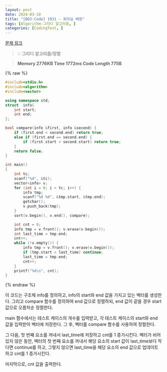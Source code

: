 ```yaml
---
layout: post
date: 2024-03-10
title: "[BOJ-Code] 1931 - 회의실 배정"
tags: [Algorithm-그리디 알고리즘, ]
categories: [CodingTest, ]
---
```



[문제 링크](https://www.acmicpc.net/problem/1931)


> 💡 그리디 알고리즘/정렬


> **Memory   2776KB                                   Time   1772ms                                Code Length   775B**



{% raw %}
```c++
#include<stdio.h>
#include<algorithm>
#include<vector>

using namespace std;
struct  info{
	int start;
	int end;
};

bool compare(info &first, info &second) {
	if (first.end < second.end) return true;
	else if (first.end == second.end) {
		if (first.start < second.start) return true;
	}
	return false;
}

int main()
{
	int tc;
	scanf("%d", &tc);
	vector<info> v;
	for (int i = 0; i < tc; i++) {
		info tmp;
		scanf("%d %d", &tmp.start, &tmp.end);
		getchar();
		v.push_back(tmp);
	}
	sort(v.begin(), v.end(), compare);

	int cnt = 0;
	info tmp = v.front(); v.erase(v.begin());
	int last_time = tmp.end;
	cnt++;
	while (!v.empty()) {
		info tmp = v.front(); v.erase(v.begin());
		if (tmp.start < last_time) continue;
		last_time = tmp.end;
		cnt++;
	}
	printf("%d\n", cnt);
}
```
{% endraw %}



이 코드는 구조체 info를 정의하고, info의 start와 end 값을 가지고 있는 벡터를 생성한다. 그리고 compare 함수를 정의하여 end 값으로 정렬하되, end 값이 같을 경우 start 값으로 오름차순 정렬한다.

main 함수에서는 테스트 케이스의 개수를 입력받고, 각 테스트 케이스의 start와 end 값을 입력받아 벡터에 저장한다. 그 후, 벡터를 compare 함수를 사용하여 정렬한다.

그 다음, 첫 번째 요소를 꺼내서 last_time에 저장하고 cnt를 1 증가시킨다. 벡터가 비어있지 않은 동안, 벡터의 첫 번째 요소를 꺼내서 해당 요소의 start 값이 last_time보다 작다면 continue를 하고, 그렇지 않으면 last_time을 해당 요소의 end 값으로 업데이트하고 cnt를 1 증가시킨다.

마지막으로, cnt 값을 출력한다.

